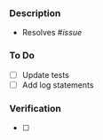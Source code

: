 ### Description
<!-- Provide a clear and concise description of the changes made in this PR -->


<!-- Replace _issue_ with the issue number that this PR resolves, or delete the line if there is no related issue -->
- Resolves #_issue_

### To Do
<!-- If this PR is a work-in-progress:
    - Describe what needs to be done before this PR is ready to be reviewed
    - Create this PR as a draft -->
- [ ] Update tests
- [ ] Add log statements

### Verification
<!-- If applicable, describe how this PR was (or will be) verified in a reproducible manner (other than passing CI) -->
- [ ] 
